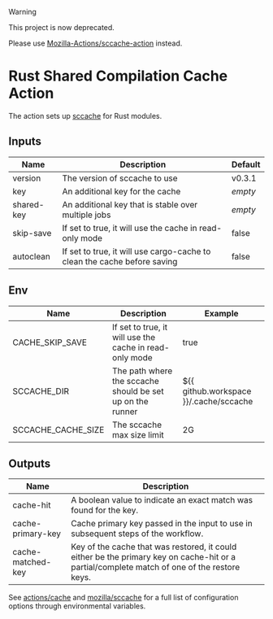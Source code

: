 > [!WARNING]  
> This project is now deprecated.
>
> Please use [Mozilla-Actions/sccache-action](https://github.com/Mozilla-Actions/sccache-action) instead.

# Rust Shared Compilation Cache Action

The action sets up [sccache](https://github.com/mozilla/sccache) for Rust modules.

## Inputs

| Name | Description | Default |
| --- | --- | --- |
| version | The version of sccache to use | v0.3.1 |
| key | An additional key for the cache | *empty* |
| shared-key | An additional key that is stable over multiple jobs | *empty* |
| skip-save | If set to true, it will use the cache in read-only mode | false |
| autoclean | If set to true, it will use cargo-cache to clean the cache before saving | false |

## Env

| Name | Description | Example |
| --- | --- | --- |
| CACHE_SKIP_SAVE | If set to true, it will use the cache in read-only mode | true |
| SCCACHE_DIR | The path where the sccache should be set up on the runner | ${{ github.workspace }}/.cache/sccache |
| SCCACHE_CACHE_SIZE | The sccache max size limit | 2G |

## Outputs

| Name | Description |
| --- | --- |
| cache-hit | A boolean value to indicate an exact match was found for the key. |
| cache-primary-key | Cache primary key passed in the input to use in subsequent steps of the workflow. |
| cache-matched-key | Key of the cache that was restored, it could either be the primary key on cache-hit or a partial/complete match of one of the restore keys. |

See [actions/cache](https://github.com/actions/cache/blob/64daede5552c68991cba51f3bc0ac2bc26945a11/README.md#environment-variables) and [mozilla/sccache](https://github.com/mozilla/sccache) for a full list of configuration options through environmental variables.
